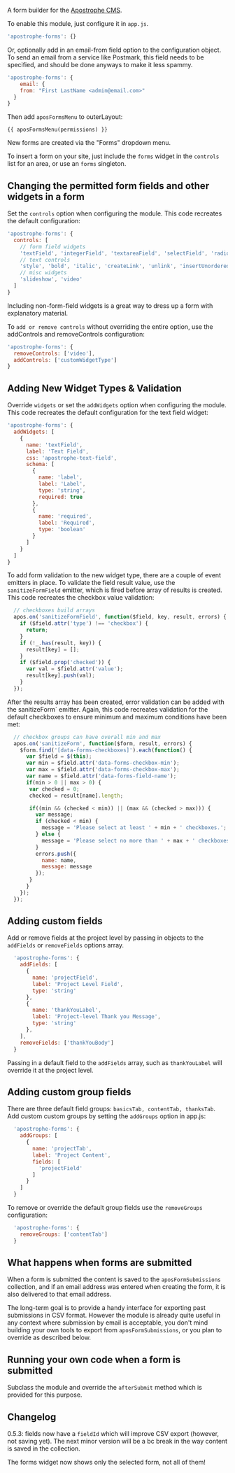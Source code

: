 A form builder for the [Apostrophe CMS](http://apostrophenow.org).

To enable this module, just configure it in `app.js`.

```javascript
'apostrophe-forms': {}
```

Or, optionally add in an email-from field option to the configuration object. To send an email from a service like Postmark, this field needs to be specified, and should be done anyways to make it less spammy.

```javascript
'apostrophe-forms': {
	email: {
    from: "First LastName <admin@email.com>"
  }
}
```

Then add `aposFormsMenu` to outerLayout:

```
{{ aposFormsMenu(permissions) }}
```

New forms are created via the "Forms" dropdown menu.

To insert a form on your site, just include the `forms` widget in the `controls` list for an area, or use an `forms` singleton.

## Changing the permitted form fields and other widgets in a form

Set the `controls` option when configuring the module. This code recreates the default configuration:

```javascript
'apostrophe-forms': {
  controls: [
    // form field widgets
    'textField', 'integerField', 'textareaField', 'selectField', 'radioField', 'checkboxField', 'checkboxesField', 'dateField', 'timeField',
    // text controls
    'style', 'bold', 'italic', 'createLink', 'unlink', 'insertUnorderedList', 'insertTable',
    // misc widgets
    'slideshow', 'video'
  ]
}
```

Including non-form-field widgets is a great way to dress up a form with explanatory material.


To `add or remove controls` without overriding the entire option, use the addControls and removeControls configuration:

```javascript
'apostrophe-forms': {
  removeControls: ['video'],
  addControls: ['customWidgetType']
}
```

## Adding New Widget Types & Validation

Override `widgets` or set the `addWidgets` option when configuring the module. This code recreates the default configuration for the text field widget:

```javascript
'apostrophe-forms': {
  addWidgets: [
    {
      name: 'textField',
      label: 'Text Field',
      css: 'apostrophe-text-field',
      schema: [
        {
          name: 'label',
          label: 'Label',
          type: 'string',
          required: true
        },
        {
          name: 'required',
          label: 'Required',
          type: 'boolean'
        }
      ]
    }
  ]
}
```

To add form validation to the new widget type, there are a couple of event emitters in place. To validate the field result value, use the `sanitizeFormField` emitter, which is fired before array of results is created. This code recreates the checkbox value validation:

```javascript
  // checkboxes build arrays
  apos.on('sanitizeFormField', function($field, key, result, errors) {
    if ($field.attr('type') !== 'checkbox') {
      return;
    }
    if (!_.has(result, key)) {
      result[key] = [];
    }
    if ($field.prop('checked')) {
      var val = $field.attr('value');
      result[key].push(val);
    }
  });
```

After the results array has been created, error validation can be added with the  sanitizeForm` emitter. Again, this code recreates validation for the default checkboxes to ensure minimum and maximum conditions have been met:

```javascript
  // checkbox groups can have overall min and max
  apos.on('sanitizeForm', function($form, result, errors) {
    $form.find('[data-forms-checkboxes]').each(function() {
      var $field = $(this);
      var min = $field.attr('data-forms-checkbox-min');
      var max = $field.attr('data-forms-checkbox-max');
      var name = $field.attr('data-forms-field-name');
      if(min > 0 || max > 0) {
       var checked = 0;
       checked = result[name].length;

       if((min && (checked < min)) || (max && (checked > max))) {
         var message;
         if (checked < min) {
           message = 'Please select at least ' + min + ' checkboxes.';
         } else {
           message = 'Please select no more than ' + max + ' checkboxes.';
         }
         errors.push({
           name: name,
           message: message
         });
       }
      }
    });
  });
```

## Adding custom fields

Add or remove fields at the project level by passing in objects to the `addFields` or `removeFields` options array.

```javascript
  'apostrophe-forms': {
    addFields: [
      {
        name: 'projectField',
        label: 'Project Level Field',
        type: 'string'
      },
      {
        name: 'thankYouLabel',
        label: 'Project-level Thank you Message',
        type: 'string'
      },
    ],
    removeFields: ['thankYouBody']
  }
```

Passing in a default field to the `addFields` array, such as `thankYouLabel` will override it at the project level.


## Adding custom group fields

There are three default field groups: `basicsTab, contentTab, thanksTab`. Add custom custom groups by setting the `addGroups` option in app.js: 

```javascript
  'apostrophe-forms': {
    addGroups: [
      {
        name: 'projectTab',
        label: 'Project Content',
        fields: [
          'projectField'
        ]
      }
    ]
  }
```


To remove or override the default group fields use the `removeGroups` configuration:

```javascript
  'apostrophe-forms': {
    removeGroups: ['contentTab']
  }
```

## What happens when forms are submitted

When a form is submitted the content is saved to the `aposFormSubmissions` collection, and if an email address was entered when creating the form, it is also delivered to that email address.

The long-term goal is to provide a handy interface for exporting past submissions in CSV format. However the module is already quite useful in any context where submission by email is acceptable, you don't mind building your own tools to export from `aposFormSubmissions`, or you plan to override as described below.

## Running your own code when a form is submitted

Subclass the module and override the `afterSubmit` method which is provided for this purpose.

## Changelog

0.5.3: fields now have a `fieldId` which will improve CSV export (however, not saving yet). The next minor version will be a bc break in the way content is saved in the collection.

The forms widget now shows only the selected form, not all of them!
